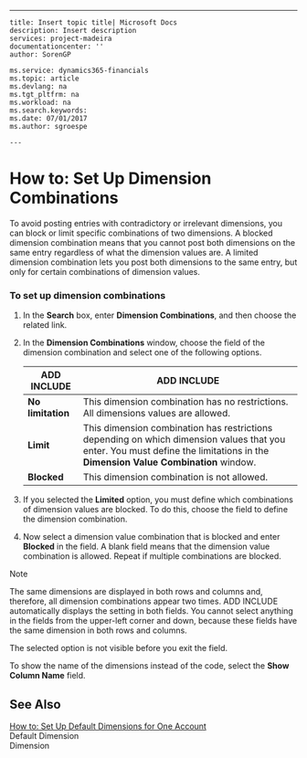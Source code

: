 ---
    title: Insert topic title| Microsoft Docs
    description: Insert description
    services: project-madeira
    documentationcenter: ''
    author: SorenGP

    ms.service: dynamics365-financials
    ms.topic: article
    ms.devlang: na
    ms.tgt_pltfrm: na
    ms.workload: na
    ms.search.keywords:
    ms.date: 07/01/2017
    ms.author: sgroespe

    ---
# How to: Set Up Dimension Combinations
To avoid posting entries with contradictory or irrelevant dimensions, you can block or limit specific combinations of two dimensions. A blocked dimension combination means that you cannot post both dimensions on the same entry regardless of what the dimension values are. A limited dimension combination lets you post both dimensions to the same entry, but only for certain combinations of dimension values.  
  
### To set up dimension combinations  
  
1.  In the **Search** box, enter **Dimension Combinations**, and then choose the related link.  
  
2.  In the **Dimension Combinations** window, choose the field of the dimension combination and select one of the following options.  
  
    |ADD INCLUDE<!--[!INCLUDE[bp_tableoption](../ApplicationDesign/includes/bp_tableoption_md.md)]-->|ADD INCLUDE<!--[!INCLUDE[bp_tabledescription](../ApplicationDesign/includes/bp_tabledescription_md.md)]-->|  
    |----------------------------------|---------------------------------------|  
    |**No limitation**|This dimension combination has no restrictions. All dimensions values are allowed.|  
    |**Limit**|This dimension combination has restrictions depending on which dimension values that you enter. You must define the limitations in the **Dimension Value Combination** window.|  
    |**Blocked**|This dimension combination is not allowed.|  
  
3.  If you selected the **Limited** option, you must define which combinations of dimension values are blocked. To do this, choose the field to define the dimension combination.  
  
4.  Now select a dimension value combination that is blocked and enter **Blocked** in the field. A blank field means that the dimension value combination is allowed. Repeat if multiple combinations are blocked.  
  
> [!NOTE]  
>  The same dimensions are displayed in both rows and columns and, therefore, all dimension combinations appear two times. ADD INCLUDE<!--[!INCLUDE[navnow](../ApplicationDesign/includes/navnow_md.md)]--> automatically displays the setting in both fields. You cannot select anything in the fields from the upper\-left corner and down, because these fields have the same dimension in both rows and columns.  
>   
>  The selected option is not visible before you exit the field.  
>   
>  To show the name of the dimensions instead of the code, select the **Show Column Name** field.  
  
## See Also  
 [How to: Set Up Default Dimensions for One Account](../Finance/how-to-set-up-default-dimensions-for-one-account.md)   
 Default Dimension   
 Dimension